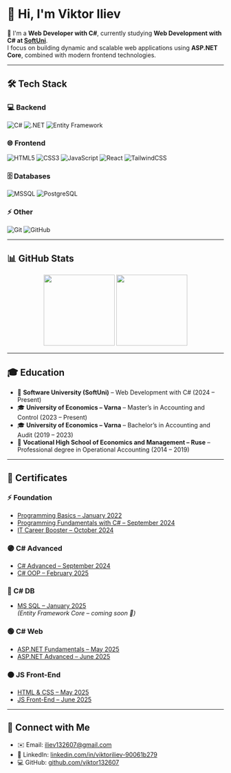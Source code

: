# 👋 Hi, I'm Viktor Iliev  

🎯 I'm a **Web Developer with C#**, currently studying **Web Development with C# at [SoftUni](https://softuni.bg/)**.  
I focus on building dynamic and scalable web applications using **ASP.NET Core**, combined with modern frontend technologies.  

---

## 🛠️ Tech Stack  

### 💻 Backend  
![C#](https://img.shields.io/badge/C%23-239120?style=for-the-badge&logo=c-sharp&logoColor=white) ![.NET](https://img.shields.io/badge/.NET-512BD4?style=for-the-badge&logo=dotnet&logoColor=white) ![Entity Framework](https://img.shields.io/badge/Entity_Framework-512BD4?style=for-the-badge&logo=ef&logoColor=white)  

### 🌐 Frontend  
![HTML5](https://img.shields.io/badge/HTML5-E34F26?style=for-the-badge&logo=html5&logoColor=white) ![CSS3](https://img.shields.io/badge/CSS3-1572B6?style=for-the-badge&logo=css3&logoColor=white) ![JavaScript](https://img.shields.io/badge/JavaScript-F7DF1E?style=for-the-badge&logo=javascript&logoColor=black) ![React](https://img.shields.io/badge/React-20232A?style=for-the-badge&logo=react&logoColor=61DAFB) ![TailwindCSS](https://img.shields.io/badge/Tailwind_CSS-38B2AC?style=for-the-badge&logo=tailwind-css&logoColor=white)  

### 🗄️ Databases  
![MSSQL](https://img.shields.io/badge/MSSQL-CC2927?style=for-the-badge&logo=microsoft-sql-server&logoColor=white) ![PostgreSQL](https://img.shields.io/badge/PostgreSQL-336791?style=for-the-badge&logo=postgresql&logoColor=white)  

### ⚡ Other  
![Git](https://img.shields.io/badge/Git-F05032?style=for-the-badge&logo=git&logoColor=white) ![GitHub](https://img.shields.io/badge/GitHub-181717?style=for-the-badge&logo=github&logoColor=white)  

---

## 📊 GitHub Stats  

<p align="center">
  <img src="https://github-readme-stats.vercel.app/api?username=viktor132607&show_icons=true&theme=default&bg_color=ffffff&hide_border=true" height="165"/>
  <img src="https://github-readme-stats.vercel.app/api/top-langs/?username=viktor132607&layout=compact&theme=default&bg_color=ffffff&hide_border=true" height="165"/>
</p>  

---

## 🎓 Education  
- 📘 **Software University (SoftUni)** – Web Development with C# (2024 – Present)  
- 🎓 **University of Economics – Varna** – Master’s in Accounting and Control (2023 – Present)  
- 🎓 **University of Economics – Varna** – Bachelor’s in Accounting and Audit (2019 – 2023)  
- 🏫 **Vocational High School of Economics and Management – Ruse** – Professional degree in Operational Accounting (2014 – 2019)  

---

## 📜 Certificates  

### ⚡ Foundation  
- [Programming Basics – January 2022](https://softuni.bg/Certificates/Details/126807/9701379a)  
- [Programming Fundamentals with C# – September 2024](https://softuni.bg/Certificates/Details/230998/a57bfca2)  
- [IT Career Booster – October 2024](https://softuni.bg/Certificates/Details/234252/503cc1db)  

### 🟣 C# Advanced  
- [C# Advanced – September 2024](https://softuni.bg/Certificates/Details/227830/7a343207)  
- [C# OOP – February 2025](https://softuni.bg/Certificates/Details/241949/90010164)  

### 🔵 C# DB  
- [MS SQL – January 2025](https://softuni.bg/Certificates/Details/241650/4935c3eb)  
*(Entity Framework Core – coming soon 🚀)*  

### 🟢 C# Web  
- [ASP.NET Fundamentals – May 2025](https://softuni.bg/Certificates/Details/249703/cec828da)  
- [ASP.NET Advanced – June 2025](https://softuni.bg/Certificates/Details/249207/e8011257)  

### 🟠 JS Front-End  
- [HTML & CSS – May 2025](https://softuni.bg/Certificates/Details/245897/84d07a84)  
- [JS Front-End – June 2025](https://softuni.bg/Certificates/Details/248756/3a11b30a)  

---

## 🔗 Connect with Me  
- ✉️ Email: [iliev132607@gmail.com](mailto:iliev132607@gmail.com)  
- 💼 LinkedIn: [linkedin.com/in/viktoriliev-90061b279](https://linkedin.com/in/viktoriliev-90061b279)  
- 💻 GitHub: [github.com/viktor132607](https://github.com/viktor132607)  
